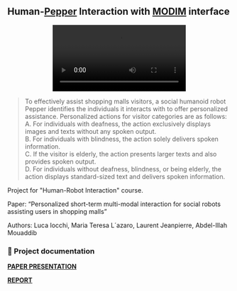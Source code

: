 ## Human-[Pepper](https://www.aldebaran.com/en/pepper/) Interaction with [MODIM](https://bitbucket.org/mtlazaro/modim/src/master/) interface

<div align="center">
  <video src="https://github.com/mms-ngl/hri/assets/150866036/5bf26c2b-3a9c-496c-a3c2-9a1a70fdbbbb" />
</div>

> To effectively assist shopping malls visitors, a social humanoid robot Pepper identifies the individuals it interacts with to offer personalized assistance. Personalized actions for visitor categories are as follows:\
> A. For individuals with deafness, the action exclusively displays images and texts without any spoken output.\
> B. For individuals with blindness, the action solely delivers spoken information.\
> C. If the visitor is elderly, the action presents larger texts and also provides spoken output.\
> D. For individuals without deafness, blindness, or being elderly, the action displays standard-sized text and delivers spoken information.

Project for "Human-Robot Interaction" course. 

Paper: “Personalized short-term multi-modal interaction for social robots assisting users in shopping malls” 

Authors: Luca Iocchi, Maria Teresa L´azaro, Laurent Jeanpierre, Abdel-Illah Mouaddib

### 📝 Project documentation
[**PAPER PRESENTATION**](https://github.com/mms-ngl/hri/blob/main/paper_presentation.pdf)

[**REPORT**](https://github.com/mms-ngl/hri/blob/main/report.pdf)



